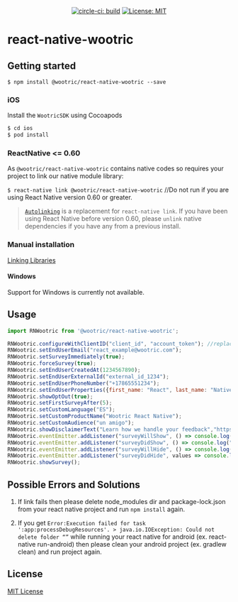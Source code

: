 <p align="center">
  <a href="https://circleci.com/gh/Wootric/react-native-wootric"><img src="https://circleci.com/gh/Wootric/react-native-wootric.svg?style=svg" alt="circle-ci: build"></a>
  <a href="https://choosealicense.com/licenses/mit/"><img src="https://img.shields.io/badge/License-MIT-blue.svg" alt="License: MIT"></a>
</p>

# react-native-wootric

## Getting started

`$ npm install @wootric/react-native-wootric --save`

### iOS

Install the `WootricSDK` using Cocoapods

```bash
$ cd ios
$ pod install
```

### ReactNative <= 0.60

As `@wootric/react-native-wootric` contains native codes so requires your project to link our native module library:

`$ react-native link @wootric/react-native-wootric` //Do not run if you are using React Native version 0.60 or greater.

> [`Autolinking`](https://github.com/react-native-community/cli/blob/master/docs/autolinking.md) is a replacement for `react-native link`. If you have been using React Native before version 0.60, please `unlink` native dependencies if you have any from a previous install.

### Manual installation
[Linking Libraries](https://facebook.github.io/react-native/docs/linking-libraries-ios)

#### Windows
Support for Windows is currently not available.

## Usage
```javascript
import RNWootric from '@wootric/react-native-wootric';

RNWootric.configureWithClientID("client_id", "account_token"); //replace `client_id` and `account_token` with yours from Wootric dashboard account settings.
RNWootric.setEndUserEmail("react_example@wootric.com");
RNWootric.setSurveyImmediately(true);
RNWootric.forceSurvey(true);
RNWootric.setEndUserCreatedAt(1234567890);
RNWootric.setEndUserExternalId("external_id_1234");
RNWootric.setEndUserPhoneNumber("+17865551234");
RNWootric.setEndUserProperties({first_name: "React", last_name: "Native"});
RNWootric.showOptOut(true);
RNWootric.setFirstSurveyAfter(5);
RNWootric.setCustomLanguage("ES");
RNWootric.setCustomProductName("Wootric React Native");
RNWootric.setCustomAudience("un amigo");
RNWootric.showDisclaimerText("Learn how we handle your feedback","https://example.com/terms-of-use","here");
RNWootric.eventEmitter.addListener("surveyWillShow", () => console.log("surveyWillShow"));
RNWootric.eventEmitter.addListener("surveyDidShow", () => console.log("surveyDidShow"));
RNWootric.eventEmitter.addListener("surveyWillHide", () => console.log("surveyWillHide"));
RNWootric.eventEmitter.addListener("surveyDidHide", values => console.log("surveyDidHide", values));
RNWootric.showSurvey();
```

## Possible Errors and Solutions
1. If link fails then please delete node_modules dir and package-lock.json from your react native project and run `npm install` again.

2. If you get `Error:Execution failed for task ':app:processDebugResources'. > java.io.IOException: Could not delete folder “”` while running your react native for android (ex. react-native run-android) then please clean your android project (ex. gradlew clean) and run project again.

## License
[MIT License](https://choosealicense.com/licenses/mit/)
